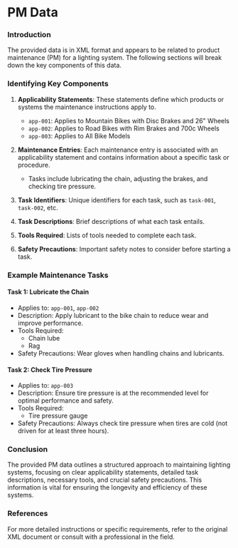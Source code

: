 PM Data
================
### Introduction

The provided data is in XML format and appears to be related to product maintenance (PM) for a lighting system. The following sections will break down the key components of this data.

### Identifying Key Components

1. **Applicability Statements**: These statements define which products or systems the maintenance instructions apply to.
   * `app-001`: Applies to Mountain Bikes with Disc Brakes and 26" Wheels
   * `app-002`: Applies to Road Bikes with Rim Brakes and 700c Wheels
   * `app-003`: Applies to All Bike Models

2. **Maintenance Entries**: Each maintenance entry is associated with an applicability statement and contains information about a specific task or procedure.
   * Tasks include lubricating the chain, adjusting the brakes, and checking tire pressure.

3. **Task Identifiers**: Unique identifiers for each task, such as `task-001`, `task-002`, etc.

4. **Task Descriptions**: Brief descriptions of what each task entails.

5. **Tools Required**: Lists of tools needed to complete each task.

6. **Safety Precautions**: Important safety notes to consider before starting a task.

### Example Maintenance Tasks

#### Task 1: Lubricate the Chain
* Applies to: `app-001`, `app-002`
* Description: Apply lubricant to the bike chain to reduce wear and improve performance.
* Tools Required:
	+ Chain lube
	+ Rag
* Safety Precautions: Wear gloves when handling chains and lubricants.

#### Task 2: Check Tire Pressure
* Applies to: `app-003`
* Description: Ensure tire pressure is at the recommended level for optimal performance and safety.
* Tools Required:
	+ Tire pressure gauge
* Safety Precautions: Always check tire pressure when tires are cold (not driven for at least three hours).

### Conclusion

The provided PM data outlines a structured approach to maintaining lighting systems, focusing on clear applicability statements, detailed task descriptions, necessary tools, and crucial safety precautions. This information is vital for ensuring the longevity and efficiency of these systems.

### References

For more detailed instructions or specific requirements, refer to the original XML document or consult with a professional in the field.
